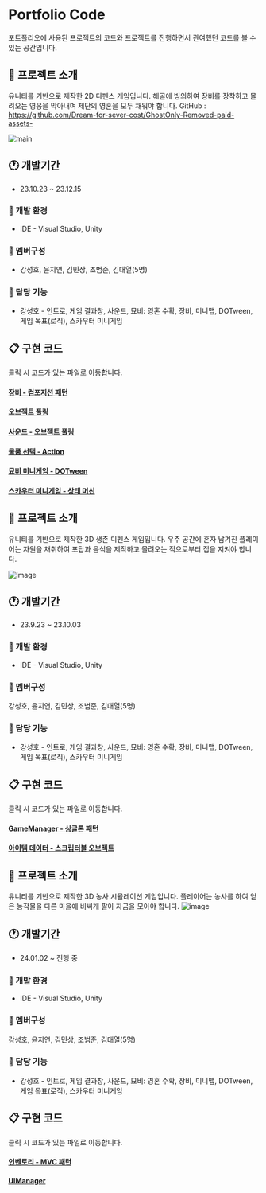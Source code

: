 # Portfolio Code
포트폴리오에 사용된 프로젝트의 코드와 프로젝트를 진행하면서 관여했던 코드를 볼 수 있는 공간입니다.



 ## :pushpin: 프로젝트 소개
유니티를 기반으로 제작한 2D 디펜스 게임입니다. 해골에 빙의하여 장비를 장착하고 몰려오는 영웅을 막아내며 제단의 영혼을 모두 채워야 합니다.
GitHub : https://github.com/Dream-for-sever-cost/GhostOnly-Removed-paid-assets-

![main](https://github.com/tjdgh7419/Algorithm/assets/70570791/c192bcea-133f-4810-a09e-31db89aeeecc)


## :clock1: 개발기간
- 23.10.23 ~ 23.12.15

### :hammer: 개발 환경 
- IDE - Visual Studio, Unity

### :raising_hand: 멤버구성
- 강성호, 윤지연, 김민상, 조범준, 김대열(5명)

### :wrench: 담당 기능
- 강성호 - 인트로, 게임 결과창, 사운드, 묘비: 영혼 수확, 장비, 미니맵, DOTween, 게임 목표(로직), 스카우터 미니게임


## :clipboard: 구현 코드
클릭 시 코드가 있는 파일로 이동합니다.
####  [장비 - 컴포지션 패턴](https://github.com/tjdgh7419/Portfolio_Code/tree/main/GhostOnly/Equipment)

#### [오브젝트 풀링](https://github.com/tjdgh7419/Portfolio_Code/tree/main/GhostOnly/ObjectPoolling)

#### [사운드 - 오브젝트 풀링](https://github.com/tjdgh7419/Portfolio_Code/tree/main/GhostOnly/Sound)

#### [물품 선택 - Action](https://github.com/tjdgh7419/Portfolio_Code/tree/main/GhostOnly/SelectItem)

#### [묘비 미니게임 - DOTween](https://github.com/tjdgh7419/Portfolio_Code/tree/main/GhostOnly/StartCatch(GraveStone))

#### [스카우터 미니게임 - 상태 머신](https://github.com/tjdgh7419/Portfolio_Code/tree/main/GhostOnly/ScouterStateMachine)


## :pushpin: 프로젝트 소개
유니티를 기반으로 제작한 3D 생존 디펜스 게임입니다. 우주 공간에 혼자 남겨진 플레이어는 자원을 채취하여 포탑과 음식을 제작하고 몰려오는 적으로부터 집을 지켜야 합니다.

![image](https://github.com/tjdgh7419/Algorithm/assets/70570791/fee0be24-5547-48f6-902e-b00239ad047b)

## :clock1: 개발기간
- 23.9.23 ~ 23.10.03

### :hammer: 개발 환경 
- IDE - Visual Studio, Unity

### :raising_hand: 멤버구성
강성호, 윤지연, 김민상, 조범준, 김대열(5명)

### :wrench: 담당 기능
- 강성호 - 인트로, 게임 결과창, 사운드, 묘비: 영혼 수확, 장비, 미니맵, DOTween, 게임 목표(로직), 스카우터 미니게임

## :clipboard: 구현 코드
클릭 시 코드가 있는 파일로 이동합니다.

#### [GameManager - 싱글톤 패턴](https://github.com/tjdgh7419/Portfolio_Code/tree/main/SafeHome/Managers/GameManager)

#### [아이템 데이터 - 스크립터블 오브젝트](https://github.com/tjdgh7419/Portfolio_Code/tree/main/SafeHome/ItemData)


 ## :pushpin: 프로젝트 소개
유니티를 기반으로 제작한 3D 농사 시뮬레이션 게임입니다. 플레이어는 농사를 하여 얻은 농작물을 다른 마을에 비싸게 팔아 자금을 모아야 합니다. 
![image](https://github.com/tjdgh7419/Algorithm/assets/70570791/a96bde3a-1daa-4e48-8029-35baec37182c)


## :clock1: 개발기간
- 24.01.02 ~ 진행 중 

### :hammer: 개발 환경 
- IDE - Visual Studio, Unity

### :raising_hand: 멤버구성
강성호, 윤지연, 김민상, 조범준, 김대열(5명)

### :wrench: 담당 기능
- 강성호 - 인트로, 게임 결과창, 사운드, 묘비: 영혼 수확, 장비, 미니맵, DOTween, 게임 목표(로직), 스카우터 미니게임

## :clipboard: 구현 코드
클릭 시 코드가 있는 파일로 이동합니다.

#### [인벤토리 - MVC 패턴](https://github.com/tjdgh7419/Portfolio_Code/tree/main/ProjectN/Inventory)

#### [UIManager](https://github.com/tjdgh7419/Portfolio_Code/tree/main/ProjectN/UIManager)
